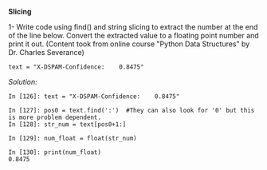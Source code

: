 **Slicing** 

1- Write code using find() and string slicing to extract the number at the end of the line below. Convert the extracted value to
a floating point number and print it out. (Content took from online course "Python Data Structures" by Dr. Charles Severance)

```
text = "X-DSPAM-Confidence:    0.8475"
```

*Solution:*

```
In [126]: text = "X-DSPAM-Confidence:    0.8475"

In [127]: pos0 = text.find(':')  #They can also look for '0' but this is more problem dependent.
In [128]: str_num = text[pos0+1:]

In [129]: num_float = float(str_num)

In [130]: print(num_float)
0.8475
```
